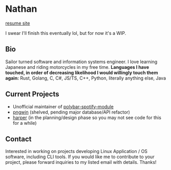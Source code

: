 # Nathan
[resume site](https://dev.misfits.rip)  

I swear I'll finish this eventually lol, but for now it's a WIP.

## Bio
Sailor turned software and information systems engineer.
I love learning Japanese and riding motorcycles in my free time. 
**Languages I have touched, in order of decreasing likelihood I would willingly touch them again:**
Rust, Golang, C, C#, JS/TS, C++, Python, literally anything else, Java 

## Current Projects
- Unofficial maintainer of [polybar-spotify-module](https://github.com/corigne/polybar-spotify-module)
- [pngwin](https://github.com/corigne/pngwin) (shelved, pending major database/API refactor)
- [harper](https://github.com/corigne/harper) (in the planning/design phase so you may not see code for this for a while)


## Contact  
Interested in working on projects developing Linux Application / OS software, including CLI tools.
If you would like me to contribute to your project, please forward inquiries to my listed email with details.  Thanks!  

<!---
corigne/corigne is a ✨ special ✨ repository because its `README.md` (this file) appears on your GitHub profile.
You can click the Preview link to take a look at your changes.
--->
